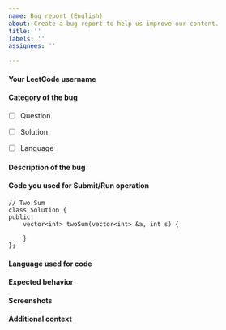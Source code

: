 ```yaml
---
name: Bug report (English)
about: Create a bug report to help us improve our content.
title: ''
labels: ''
assignees: ''

---
```


<!--
Note - Any content mention below in `<!-- ->` blocks are just comments
to help you fill-up the issue. It won't be visible in the actual issue after
you click on submit.
-->

#### Your LeetCode username
<!-- Your LeetCode username -->


#### Category of the bug
- [ ] Question
- [ ] Solution
- [ ] Language


#### Description of the bug
<!-- A clear and concise description of what the bug is. -->


#### Code you used for Submit/Run operation

```
// Two Sum
class Solution {
public:
    vector<int> twoSum(vector<int> &a, int s) {

    }
};
```

#### Language used for code
<!-- C++ -->


#### Expected behavior
<!-- A clear and concise description of what you expected to happen in
contrast with what actually happened. -->



#### Screenshots
<!-- If applicable, add screenshots to explain your issue. -->



#### Additional context
<!-- Add any other additional context about the bug. -->
